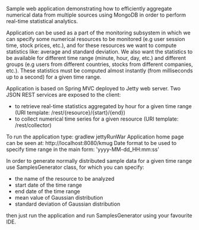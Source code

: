 Sample web application demonstrating how to efficiently aggregate numerical data from multiple sources
using MongoDB in order to perform real-time statistical analytics.

Application can be used as a part of the monitoring subsystem in which
we can specify some numerical resources to be monitored (e.g user session time, stock prices, etc.),
and for these resources we want to compute statistics like: average and standard deviation.
We also want the statistics to be available for different time range (minute, hour, day, etc.)
and different groups (e.g users from different countries, stocks from different companies, etc.).
These statistics must be computed almost instantly (from milliseconds up to a second) for a given time range.

Application is based on Spring MVC deployed to Jetty web server.
Two JSON REST services are exposed to the client:
* to retrieve real-time statistics aggregated by hour for a given time range (URI template: /rest/{resource}/{start}/{end})
* to collect numerical time series for a given resource (URI template: /rest/collector)

To run the application type: gradlew jettyRunWar
Application home page can be seen at: http://localhost:8080/kmug
Date format to be used to specify time range in the main form: 'yyyy-MM-dd_HH:mm:ss'

In order to generate normally distributed sample data for a given time range use SamplesGenerator class, for which you can specify:
* the name of the resource to be analyzed
* start date of the time range
* end date of the time range
* mean value of Gaussian distribution
* standard deviation of Gaussian distribution

then just run the application and run SamplesGenerator using your favourite IDE.

